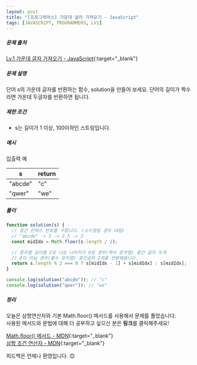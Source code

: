 ```yaml
---
layout: post
title: "[프로그래머스] 가운데 글자 가져오기 - JavaScript"
tags: [JAVASCRIPT, PROGRAMMERS, LV1]
---
```


##### 문제 출처

[Lv.1 가운데 글자 가져오기 - JavaScript](https://programmers.co.kr/learn/courses/30/lessons/12903?language=javascript){:target="\_blank"}

##### 문제 설명

단어 s의 가운데 글자를 반환하는 함수, solution을 만들어 보세요. 단어의 길이가 짝수라면 가운데 두글자를 반환하면 됩니다.

##### 제한 조건

- s는 길이가 1 이상, 100이하인 스트링입니다.

##### 예시

입출력 예

| s       | return |
| ------- | ------ |
| "abcde" | "c"    |
| "qwer"  | "we"   |

##### 풀이

```javascript
function solution(s) {
  // 중간 인덱스 번호를 구합니다. (소수점일 경우 내림)
  // "abcde" -> 5 -> 2.5 -> 2
  const midIdx = Math.floor(s.length / 2);

  // 문자열 길이를 2로 나눈 나머지가 0일 경우(짝수 문자열) 중간 글자 두개
  // 0이 아닐 경우(홀수 문자열) 중간글자 2개를 반환해줍니다.
  return s.length % 2 === 0 ? s[midIdx - 1] + s[midIdx] : s[midIdx];
}

console.log(solution("abcde")); // "c"
console.log(solution("qwer")); // "we"
```

##### 정리

오늘은 삼항연산자와 기본 Math.floor() 메서드를 사용해서 문제를 풀었습니다.<br />
사용된 메서드와 문법에 대해 더 공부하고 싶으신 분은 **링크**를 클릭해주세요!

[Math.floor() 메서드 - MDN](https://developer.mozilla.org/ko/docs/Web/JavaScript/Reference/Global_Objects/Math/floor){:target="\_blank"}<br />
[삼항 조건 연산자 - MDN](https://developer.mozilla.org/ko/docs/Web/JavaScript/Reference/Operators/Conditional_Operator){:target="\_blank"}

피드백은 언제나 환영입니다. 😊
